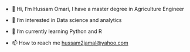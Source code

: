 - 👋 Hi, I’m Hussam Omari, I have a master degree in Agriculture Engineer
- 👀 I’m interested in Data science and analytics
- 🌱 I’m currently learning Python and R

- 📫 How to reach me hussam2jamal@yahoo.com

<!---
Hussam-Omari/Hussam-Omari is a ✨ special ✨ repository because its `README.md` (this file) appears on your GitHub profile.
You can click the Preview link to take a look at your changes.
--->
